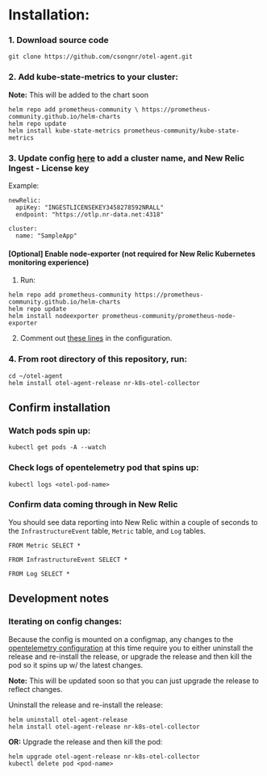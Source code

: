 # Installation: 

### 1. Download source code 
```
git clone https://github.com/csongnr/otel-agent.git 
```

### 2. Add kube-state-metrics to your cluster: 
 **Note:** This will be added to the chart soon 
```
helm repo add prometheus-community \ https://prometheus-community.github.io/helm-charts 
helm repo update 
helm install kube-state-metrics prometheus-community/kube-state-metrics
```

### 3. Update config [here](https://github.com/csongnr/otel-agent/blob/master/nr-k8s-otel-collector/values.yaml#L13-L18) to add a cluster name, and New Relic Ingest - License key
Example: 
```
newRelic:
  apiKey: "INGESTLICENSEKEY3458278592NRALL"
  endpoint: "https://otlp.nr-data.net:4318"
  
cluster:
  name: "SampleApp" 
```

#### [Optional] Enable node-exporter (not required for New Relic Kubernetes monitoring experience) 
1. Run: 
```
helm repo add prometheus-community https://prometheus-community.github.io/helm-charts
helm repo update
helm install nodeexporter prometheus-community/prometheus-node-exporter 
```
2. Comment out [these lines](https://github.com/csongnr/otel-agent/blob/master/nr-k8s-otel-collector/templates/configmap.yaml#L277-L292) in the configuration. 


### 4. From root directory of this repository, run:
```
cd ~/otel-agent 
helm install otel-agent-release nr-k8s-otel-collector
```

## Confirm installation
### Watch pods spin up: 
```
kubectl get pods -A --watch 
```

### Check logs of opentelemetry pod that spins up: 
```
kubectl logs <otel-pod-name>
```

### Confirm data coming through in New Relic 
You should see data reporting into New Relic within a couple of seconds to the `InfrastructureEvent` table, `Metric` table, and `Log` tables.
```
FROM Metric SELECT * 
```
```
FROM InfrastructureEvent SELECT * 
```
```
FROM Log SELECT * 
```

## Development notes
### Iterating on config changes: 
Because the config is mounted on a configmap, any changes to the [opentelemetry configuration](https://github.com/csongnr/otel-agent/blob/master/nr-k8s-otel-collector/templates/configmap.yaml#L6-L485) at this time require you to either uninstall the release and re-install the release, or upgrade the release and then kill the pod so it spins up w/ the latest changes.

**Note:** This will be updated soon so that you can just upgrade the release to reflect changes. 
 
Uninstall the release and re-install the release:
```
helm uninstall otel-agent-release 
helm install otel-agent-release nr-k8s-otel-collector
```
**OR:**
Upgrade the release and then kill the pod:
```
helm upgrade otel-agent-release nr-k8s-otel-collector
kubectl delete pod <pod-name> 
```



